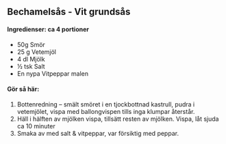 ## Bechamelsås - Vit grundsås

#### Ingredienser: ca 4 portioner
* 50g Smör
* 25 g Vetemjöl
* 4 dl Mjölk
* ½ tsk Salt
* En nypa Vitpeppar malen

#### Gör så här:
1. Bottenredning – smält smöret i en tjockbottnad kastrull, pudra i vetemjölet, vispa med ballongvispen tills inga klumpar återstår.
2. Häll i hälften av mjölken vispa, tillsätt resten av mjölken. Vispa, låt sjuda ca 10 minuter
3. Smaka av med salt & vitpeppar, var försiktig med peppar.
